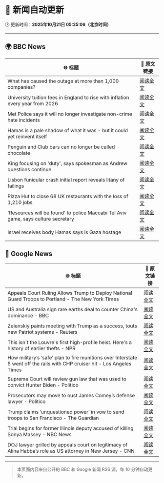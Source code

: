 # 🧠 新闻自动更新

🕒 更新时间：**2025年10月21日 05:25:06（北京时间）**

---

## 🌍 BBC News

| 🌐 标题 | 🔗 原文链接 |
|--------|-------------|
| What has caused the outage at more than 1,000 companies? | [阅读全文](https://www.bbc.com/news/articles/cev1en9077ro?at_medium=RSS&at_campaign=rss) |
| University tuition fees in England to rise with inflation every year from 2026 | [阅读全文](https://www.bbc.com/news/articles/cgkzj87n8rdo?at_medium=RSS&at_campaign=rss) |
| Met Police says it will no longer investigate non-crime hate incidents | [阅读全文](https://www.bbc.com/news/articles/cwyp1gk0n23o?at_medium=RSS&at_campaign=rss) |
| Hamas is a pale shadow of what it was - but it could yet reinvent itself | [阅读全文](https://www.bbc.com/news/articles/cn51w77vlp9o?at_medium=RSS&at_campaign=rss) |
| Penguin and Club bars can no longer be called chocolate | [阅读全文](https://www.bbc.com/news/articles/c86737yg3jlo?at_medium=RSS&at_campaign=rss) |
| King focusing on 'duty', says spokesman as Andrew questions continue | [阅读全文](https://www.bbc.com/news/articles/c4gzp6xgdx4o?at_medium=RSS&at_campaign=rss) |
| Lisbon funicular crash initial report reveals litany of failings | [阅读全文](https://www.bbc.com/news/articles/c20pg8pzp2no?at_medium=RSS&at_campaign=rss) |
| Pizza Hut to close 68 UK restaurants with the loss of 1,210 jobs | [阅读全文](https://www.bbc.com/news/articles/c07mk59pzkpo?at_medium=RSS&at_campaign=rss) |
| 'Resources will be found' to police Maccabi Tel Aviv game, says culture secretary | [阅读全文](https://www.bbc.com/news/articles/cj971rwyzlgo?at_medium=RSS&at_campaign=rss) |
| Israel receives body Hamas says is Gaza hostage | [阅读全文](https://www.bbc.com/news/articles/cew45zp1228o?at_medium=RSS&at_campaign=rss) |

## 📰 Google News

| 🌐 标题 | 🔗 原文链接 |
|--------|-------------|
| Appeals Court Ruling Allows Trump to Deploy National Guard Troops to Portland - The New York Times | [阅读全文](https://news.google.com/rss/articles/CBMimAFBVV95cUxNcFgta0NqZF9IZnF3dXVrb1gyZDBFM1VsSUtsQlFFTjNwVjJVaHpfOF9mc1pTMzV0RmY0U25jWk1VWklQb1BLTU9qaXFua1lySmJseWE3U3J3RmNnbGYtMzl4Qm92Ty1WTUtNcUc1NmdyOGJWemdnUGFkQmVQbzM4a0N5cG1obHlIT2xLN2lZRTVXQm5vWTltTA?oc=5) |
| US and Australia sign rare earths deal to counter China's dominance - BBC | [阅读全文](https://news.google.com/rss/articles/CBMiWkFVX3lxTE9aX1dVODlodGh3bFVacG1fNEFaV3lKel9vVjFmVkczN2VMbjNhUjNMQnRVd1hMM3NHN0ZZSUtTN3l6VGtaMUFHRlBBNjItZGVVal9OTDBOSUFsQdIBX0FVX3lxTE5NR2JuQzlYMlpKbGxRUDM1WEVPcHcwSk1ITEJLN2xMeVhVS3kyaWM0VnNPY0lURTdBOGR6QkhXR0RPTXNxRVpkLVhWX3hGRWZhM2VIaXU2cExaa3Iwd0Rr?oc=5) |
| Zelenskiy paints meeting with Trump as a success, touts new Patriot systems - Reuters | [阅读全文](https://news.google.com/rss/articles/CBMiswFBVV95cUxPcGFQeXZCQ2hTNmRaNURWNnlueEFxNFA1SE8wNzhGRFdkR3duaWdhZ25uT1VsT05pUWZ3d29YSElSYVVMRWI0VTF3ZXVJOVlubDNnWl9zTVRXWmlqbTNLVnhqaWo4WV93UW5EQlo2RVpySFNYSEFYR3VNRXFKNEd1cUtzcWhtbjUtbnVkQk1zRHE5ZU9La1RGbEJzWmdQSmNXRGttX2lDZW9MMGQ4aGV4UmxsMA?oc=5) |
| This isn't the Louvre's first high-profile heist. Here's a history of earlier thefts - NPR | [阅读全文](https://news.google.com/rss/articles/CBMif0FVX3lxTE5PVW1Fd3k3TFdTYUZFWWh4Q1RsN0U0cGVZc0ZYM0wwUXZZSzV0eTdDWm9SbWdWVV9MbFYyS1RhZGFFclBDMS1IYzlNalVaZVRMcE5Qa1lGa01kOGdFS2FSM3BpaTBZX2xSMzcyUGh1X2N5SUNjeWUzN3B1UTkyQ3M?oc=5) |
| How military’s ‘safe’ plan to fire munitions over Interstate 5 went off the rails with CHP cruiser hit - Los Angeles Times | [阅读全文](https://news.google.com/rss/articles/CBMinwFBVV95cUxQbXVSYm1TYkZJVHotWGZuV3pSSzF0eUZtUjdMQ0ZVRGxnUkFuRHVhUFdsQnk2cm5VMVpyMzhfazZkeW5aemlKZGVVbU1oWjdLQXgtdXFVaVZZT2VxN1RpT1pfakJOaWU4Tk00dWxKZ091MGlicjNmdTd0UFpvQ0pXb0VERnEzVEVnY0xNZzNtM2JxNExvcUF2Umx6eXRrQkU?oc=5) |
| Supreme Court will review gun law that was used to convict Hunter Biden - Politico | [阅读全文](https://news.google.com/rss/articles/CBMinAFBVV95cUxONXQwbjNoWEp5elV3RExyaFc2TmR3OV9kRlRPZUxkWWxpOGhTQ1oxd1Z6SS16OEptZEV3WkducnVNak94a1ZaVEdGOHBuOGY1c2NGWnZnZVhuRDZBNWFWaTRjeXAwblVyRUNNX2lBSmNwa2R4UW5yVXJXSWU5NG1IWE4xZnJ4REZZb0xJVHRvdkpNb0llTmU4a0MySGM?oc=5) |
| Prosecutors may move to oust James Comey’s defense lawyer - Politico | [阅读全文](https://news.google.com/rss/articles/CBMiigFBVV95cUxQaEZHWmxDT3FEdnFNOE5FN2V0QWtWQWJSVU11bE1HQXdhWG1JcEk3RjhXLUZDX2NlZTN6aElZMHltc1E4YUZqNDNqMDVLSmpObGxWX2FmRFZpd25YOUdRVmd2bTliM0JHSzFXQ1F3OXJRanZHekl5ZUFsb0FDNmpZQlpzVUVKb1F1SHc?oc=5) |
| Trump claims ‘unquestioned power’ in vow to send troops to San Francisco - The Guardian | [阅读全文](https://news.google.com/rss/articles/CBMif0FVX3lxTE52bGlvNUhud0ZFTjdUOHduLTJ2b1VyT2tCM2ozcEZzbk1nTlJWLWMtNVdiUGQtZ1M3Sm5hbk9DSFl0X2h3OVVla1pqMnN1dTN2NkpvanZvdTNZVmM4S3M4ZHI2VFItRnc4ekZBZXRTYjBMeFBWclkteHZmWmJEZ1U?oc=5) |
| Trial begins for former Illinois deputy accused of killing Sonya Massey - NBC News | [阅读全文](https://news.google.com/rss/articles/CBMisgFBVV95cUxNUGxSbnU0dElwMnlDaF9JUDJBT3NsbFdMeVhUUFpVR04zVmRrQjJRMld5b2tRMGtlOXNST3JKNWliNGNJXzA3cVpxS2x3VVFoWHYyQll4T2VOd0w5ZU5aUG52ZktCZFVqU2pyOVpGdUlIQ2wwY3NmaXdKT3BaX0NyY0Y4bEQ5cldjaHprYTQzcV9ISHZIYTJpemt0NzA3aFpiTkVaR3FtOHRmTWZMMGFhOGF30gFWQVVfeXFMUHc5WDZOUTk0N0ZTUnR3eFVCbzFVV2tmRGFuRUotWVBSVDNCd2lITTVKTVk4cHdUSDBPMHpDR0JkYUlZeU0tc3JmS1M3NXpndHlpcE1FZXc?oc=5) |
| DOJ lawyer grilled by appeals court on legitimacy of Alina Habba’s role as US attorney in New Jersey - CNN | [阅读全文](https://news.google.com/rss/articles/CBMieEFVX3lxTFBYOFl2UEFoSGhDc0EwUUxCMmdLYlowTUxDbnRJMnVkb3Nxbmx0eG5XMFltaVMyeFpyN2MtbDVjN0R4ZnVTUjJ0ZEVQektvRUVNN3lFbC1abXJTamxZbjdEZmM2UXhDLTBsd0JVOUw0aGMyVGxMX0xhYg?oc=5) |

---
> 本页面内容来自公开的 BBC 和 Google 新闻 RSS 源，每 10 分钟自动更新。